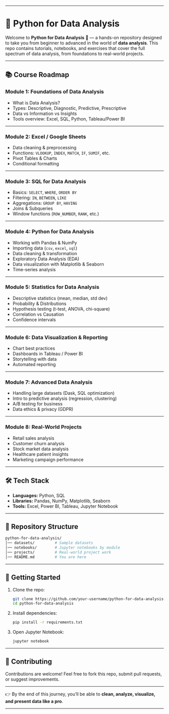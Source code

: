 


---

# 🐍 Python for Data Analysis

Welcome to **Python for Data Analysis** 🚀 — a hands-on repository designed to take you from beginner to advanced in the world of **data analysis**. This repo contains tutorials, notebooks, and exercises that cover the full spectrum of data analysis, from foundations to real-world projects.

---

## 📚 Course Roadmap

### **Module 1: Foundations of Data Analysis**

* What is Data Analysis?
* Types: Descriptive, Diagnostic, Predictive, Prescriptive
* Data vs Information vs Insights
* Tools overview: Excel, SQL, Python, Tableau/Power BI

---

### **Module 2: Excel / Google Sheets**

* Data cleaning & preprocessing
* Functions: `VLOOKUP`, `INDEX`, `MATCH`, `IF`, `SUMIF`, etc.
* Pivot Tables & Charts
* Conditional formatting

---

### **Module 3: SQL for Data Analysis**

* Basics: `SELECT`, `WHERE`, `ORDER BY`
* Filtering: `IN`, `BETWEEN`, `LIKE`
* Aggregations: `GROUP BY`, `HAVING`
* Joins & Subqueries
* Window functions (`ROW_NUMBER`, `RANK`, etc.)

---

### **Module 4: Python for Data Analysis**

* Working with Pandas & NumPy
* Importing data (`csv`, `excel`, `sql`)
* Data cleaning & transformation
* Exploratory Data Analysis (EDA)
* Data visualization with Matplotlib & Seaborn
* Time-series analysis

---

### **Module 5: Statistics for Data Analysis**

* Descriptive statistics (mean, median, std dev)
* Probability & Distributions
* Hypothesis testing (t-test, ANOVA, chi-square)
* Correlation vs Causation
* Confidence intervals

---

### **Module 6: Data Visualization & Reporting**

* Chart best practices
* Dashboards in Tableau / Power BI
* Storytelling with data
* Automated reporting

---

### **Module 7: Advanced Data Analysis**

* Handling large datasets (Dask, SQL optimization)
* Intro to predictive analysis (regression, clustering)
* A/B testing for business
* Data ethics & privacy (GDPR)

---

### **Module 8: Real-World Projects**

* Retail sales analysis
* Customer churn analysis
* Stock market data analysis
* Healthcare patient insights
* Marketing campaign performance

---

## 🛠️ Tech Stack

* **Languages:** Python, SQL
* **Libraries:** Pandas, NumPy, Matplotlib, Seaborn
* **Tools:** Excel, Power BI, Tableau, Jupyter Notebook

---

## 📂 Repository Structure

```bash
python-for-data-analysis/
│── datasets/         # Sample datasets  
│── notebooks/        # Jupyter notebooks by module  
│── projects/         # Real-world project work  
│── README.md         # You are here  
```

---

## 🚀 Getting Started

1. Clone the repo:

   ```bash
   git clone https://github.com/your-username/python-for-data-analysis.git
   cd python-for-data-analysis
   ```
2. Install dependencies:

   ```bash
   pip install -r requirements.txt
   ```
3. Open Jupyter Notebook:

   ```bash
   jupyter notebook
   ```

---

## 🤝 Contributing

Contributions are welcome! Feel free to fork this repo, submit pull requests, or suggest improvements.


---

👉 By the end of this journey, you’ll be able to **clean, analyze, visualize, and present data like a pro**.

---

